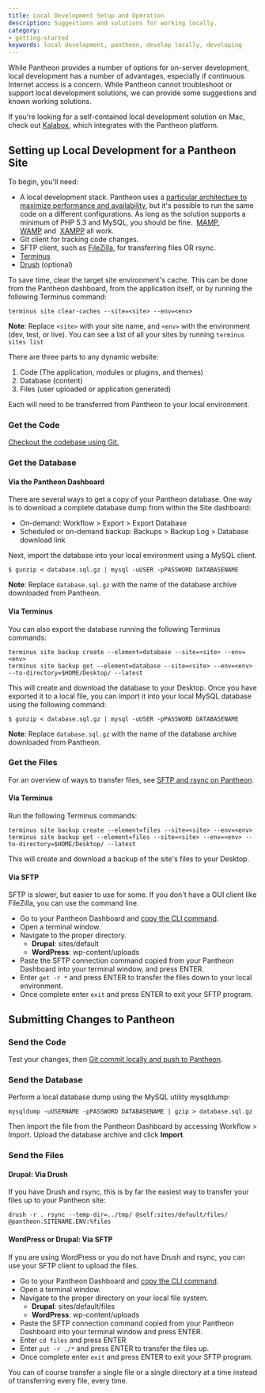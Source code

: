 ```yaml
---
title: Local Development Setup and Operation
description: Suggestions and solutions for working locally.
category:
- getting-started
keywords: local development, pantheon, develop locally, developing
---
```

While Pantheon provides a number of options for on-server development, local development has a number of advantages, especially if continuous Internet access is a concern. While Pantheon cannot troubleshoot or support local development solutions, we can provide some suggestions and known working solutions.  

If you're looking for a self-contained local development solution on Mac, check out [Kalabox](http://www.kalamuna.com/products/kalabox), which integrates with the Pantheon platform.

## Setting up Local Development for a Pantheon Site

To begin, you'll need:

- A local development stack. Pantheon uses a [particular architecture to maximize performance and availability](/docs/articles/architecture/all-about-application-containers/), but it's possible to run the same code on a different configurations. As long as the solution supports a minimum of PHP 5.3 and MySQL, you should be fine.  [MAMP](http://www.mamp.info/),  [WAMP](http://www.wampserver.com/) and  [XAMPP](http://www.apachefriends.org/en/xampp.html) all work.
- Git client for tracking code changes.
- SFTP client, such as [FileZilla](https://filezilla-project.org/ "FileZilla, a Cross-platform GUI SFTP client."), for transferring files OR rsync.
- [Terminus](https://github.com/pantheon-systems/cli)
- [Drush](/docs/articles/local/drush-command-line-utility/) (optional)

To save time, clear the target site environment's cache. This can be done from the Pantheon dashboard, from the application itself, or by running the following Terminus command:

```
terminus site clear-caches --site=<site> --env=<env>
```

**Note**: Replace `<site>` with your site name, and `<env>` with the environment (dev, test, or live). You can see a list of all your sites by running `terminus sites list`

There are three parts to any dynamic website:

1. Code (The application, modules or plugins, and themes)
1. Database (content)
1. Files (user uploaded or application generated)

Each will need to be transferred from Pantheon to your local environment.

### Get the Code

[Checkout the codebase using Git.](/docs/articles/local/starting-with-git/#clone-your-site-codebase)

### Get the Database

#### Via the Pantheon Dashboard

There are several ways to get a copy of your Pantheon database. One way is to download a complete database dump from within the Site dashboard:

- On-demand: Workflow > Export > Export Database
- Scheduled or on-demand backup: Backups > Backup Log > Database download link

Next, import the database into your local environment using a MySQL client.

````
$ gunzip < database.sql.gz | mysql -uUSER -pPASSWORD DATABASENAME
````
**Note**: Replace `database.sql.gz` with the name of the database archive downloaded from Pantheon.

#### Via Terminus

You can also export the database running the following Terminus commands:

```
terminus site backup create --element=database --site=<site> --env=<env>
terminus site backup get --element=database --site=<site> --env=<env> --to-directory=$HOME/Desktop/ --latest
```

This will create and download the database to your Desktop. Once you have exported it to a local file, you can import it into your local MySQL database using the following command:

````
$ gunzip < database.sql.gz | mysql -uUSER -pPASSWORD DATABASENAME
````
**Note**: Replace `database.sql.gz` with the name of the database archive downloaded from Pantheon.

### Get the Files

For an overview of ways to transfer files, see [SFTP and rsync on Pantheon](/docs/articles/local/rsync-and-sftp/).

#### Via Terminus

Run the following Terminus commands:
```
terminus site backup create --element=files --site=<site> --env=<env>
terminus site backup get --element=files --site=<site> --env=<env> --to-directory=$HOME/Desktop/ --latest
```
This will create and download a backup of the site's files to your Desktop.

#### Via SFTP

SFTP is slower, but easier to use for some. If you don't have a GUI client like FileZilla, you can use the command line.

- Go to your Pantheon Dashboard and [copy the CLI command](/docs/articles/sites/code/developing-directly-with-sftp-mode/#sftp-connection-information).
- Open a terminal window.
- Navigate to the proper directory.
    - **Drupal**: sites/default
    - **WordPress**: wp-content/uploads
- Paste the SFTP connection command copied from your Pantheon Dashboard into your terminal window, and press ENTER.
- Enter `get -r *` and press ENTER to transfer the files down to your local environment.  
- Once complete enter `exit` and press ENTER to exit your SFTP program.

## Submitting Changes to Pantheon

### Send the Code

Test your changes, then [Git commit locally and push to Pantheon](/docs/articles/local/starting-with-git/#push-changes-to-pantheon).

### Send the Database

Perform a local database dump using the MySQL utility mysqldump:
```
mysqldump -uUSERNAME -pPASSWORD DATABASENAME | gzip > database.sql.gz
```
Then import the file from the Pantheon Dashboard by accessing Workflow > Import. Upload the database archive and click **Import**.

### Send the Files

#### Drupal: Via Drush
If you have Drush and rsync, this is by far the easiest way to transfer your files up to your Pantheon site:

````
drush -r . rsync --temp-dir=../tmp/ @self:sites/default/files/ @pantheon.SITENAME.ENV:%files
````

#### WordPress or Drupal: Via SFTP
If you are using WordPress or you do not have Drush and rsync, you can use your SFTP client to upload the files.

- Go to your Pantheon Dashboard and [copy the CLI command](/docs/articles/sites/code/developing-directly-with-sftp-mode/#sftp-connection-information).
- Open a terminal window.
- Navigate to the proper directory on your local file system.
    - **Drupal**: sites/default/files
    - **WordPress**: wp-content/uploads
- Paste the SFTP connection command copied from your Pantheon Dashboard into your terminal window and press ENTER.
- Enter `cd files` and press ENTER
- Enter `put -r ./*` and press ENTER to transfer the files up.  
- Once complete enter `exit` and press ENTER to exit your SFTP program.

You can of course transfer a single file or a single directory at a time instead of transferring every file, every time.
